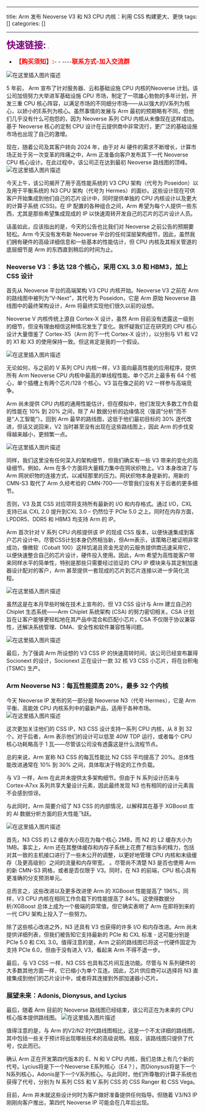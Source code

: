 
--- 
title:  Arm 发布 Neoverse V3 和 N3 CPU 内核：利用 CSS 构建更大、更快 
tags: []
categories: [] 

---
>  
 <font color="purple" size="5">**快速链接:**</font> .   
 -  <font color="red" size="3">**【购买须知】:**</font>- -  ----<font color="red" size="3">**联系方式-加入交流群**</font> 


<img src="https://img-blog.csdnimg.cn/cd0de6cd4f0d4196a4c5a00bfd51c433.png" alt="在这里插入图片描述">

5 年前， Arm 宣布了针对服务器、云和基础设施 CPU 内核的Neoverse 计划。该公司加倍努力大举进军基础设施 CPU 市场，制定了一项雄心勃勃的多年计划，开发三重 CPU 核心阵容，以满足市场的不同细分市场——从以强大的V系列为核心，以娇小的E系列为核心。虽然事情的发展与 Arm 最初的预期略有不同，但他们几乎没有什么可抱怨的，因为 Neoverse 系列 CPU 内核从未像现在这样成功。基于 Neoverse 核心的定制 CPU 设计在云提供商中非常流行，更广泛的基础设施市场也出现了自己的激增。

现在，随着公司及其客户转向 2024 年，由于对 AI 硬件的需求不断增长，计算市场正处于另一次变革的阵痛之中，Arm 正准备向客户发布其下一代 Neoverse CPU 核心设计。在此过程中，该公司正在达到最初 Neoverse 路线图的顶峰。 <img src="https://img-blog.csdnimg.cn/direct/45e94eea0e5c4df4909cf919bcff2d9a.png" alt="在这里插入图片描述">

今天上午，该公司揭开了用于高性能系统的 V3 CPU 架构（代号为 Poseidon）以及用于平衡系统的 N3 CPU 架构（代号为 Hermes）的面纱。这些设计现在可供客户开始集成到他们自己的芯片设计中，同时提供单独的 CPU 内核设计以及更大的计算子系统 (CSS)。在 IP 配置的各种组合之间，Arm 希望为每个人提供一些东西，尤其是那些希望集成现成的 IP 以快速周转开发自己的芯片的芯片设计人员。

话虽如此，应该指出的是，今天的公告也比我们对 Neoverse 之前公告的预期要轻松。Arm 今天没有发布新 Neoverse 平台的任何深层架构细节，因此，虽然我们拥有硬件的高级详细信息和一些基本的性能估计，但 CPU 内核及其相关管道的底层细节是 Arm 的东西直到稍后的时间为止。

### Neoverse V3：多达 128 个核心，采用 CXL 3.0 和 HBM3，加上 CSS 设计

首先从 Neoverse 平台的高端架构 V3 CPU 内核开始。Neoverse V3 之前在 Arm 的路线图中被列为“V-Next”，其代号为 Poseidon，它是 Arm 原始 Neoverse 路线图中的最终架构设计，Arm 将最终实现他们很久以前的设想。

Neoverse V 内核传统上源自 Cortex-X 设计，虽然 Arm 目前没有透露这一级别的细节，但没有理由相信这种情况发生了变化。我怀疑我们正在研究的 CPU 核心设计大量借鉴了 Cortex-X5（Arm 的下一代 Cortex-X 设计），以分别与 V1 和 V2 的 X1 和 X3 的使用保持一致。但这肯定是我的一个假设。

<img src="https://img-blog.csdnimg.cn/direct/136ba49ea3744e7e88d323c526704ebe.png" alt="在这里插入图片描述">

无论如何，与之前的 V 系列 CPU 内核一样，V3 面向最高性能的应用程序，提供所有 Arm Neoverse CPU 内核中最高的单线程性能。单个芯片上最多有 64 个核心，单个插槽上有两个芯片/128 个核心，V3 旨在像之前的 V2 一样参与高端竞争。

Arm 尚未提供 CPU 内核的通用性能估计，但在模拟中，他们发现大多数工作负载的性能在 10% 到 20% 之间，除了 AI 数据分析的边缘情况（强调“分析”而不是“人工智能”）。回到 Arm 最早的路线图，这低于他们最初目标的 30% 逐代改进，但话又说回来，V2 当时甚至没有出现在这些路线图上，因此 Arm 的步伐变得越来越小，更频繁一点。

<img src="https://img-blog.csdnimg.cn/direct/eb8290056ebc4f6ebb167b7a259c5c93.png" alt="在这里插入图片描述">

同样，我们这里没有任何深入的架构细节，但我们确实有一些 V3 带来的变化的高级细节。例如，Arm 在多个方面将大量精力集中在网状织物上。V3 本身改进了与 Arm 网状织物的连接方式，以减轻那里的压力。网状织物本身是新的，用新的 CMN-S3 取代了 Arm 久经考验的 CMN-700——尽管我们没有关于后者的更多细节。

否则，V3 及其 CSS 对应项将支持所有最新的 I/O 和内存格式。通过 I/O，CXL 支持已从 CXL 2.0 提升到CXL 3.0 – 仍然位于 PCIe 5.0 之上。同时在内存方面，LPDDR5、DDR5 和 HBM3 均支持 Arm 的 IP。

Arm 首次针对 V 系列 CPU 内核提供该 IP 的现成 CSS 版本，以便快速集成到客户芯片设计中。尽管CSS计划本身仍然相当新，但Arm表示，该策略已被证明非常成功，像微软（Cobalt 100）这样饥渴且资金充足的云服务提供商迅速采用它，以便快速整合自己的芯片设计，硬件投入使用。因此，Arm 希望为高性能客户带来同样水平的简单性，特别是那些只需要经过验证的 CPU IP 模块来与其定制加速器设计配对的客户，Arm 甚至提供一套现成的芯片到芯片连接以进一步简化流程。

<img src="https://img-blog.csdnimg.cn/direct/99752f51ac3642fc937bf5ca261204aa.png" alt="在这里插入图片描述">

虽然这是在本月早些时候在技术上宣布的，但 V3 CSS 设计与 Arm 建立自己的 Chiplet 生态系统——Arm Chiplet 系统架构 (CSA) 的努力密切相关。CSA 计划旨在让客户能够更轻松地在其产品中混合和匹配小芯片，CSA 不仅限于协议兼容性，还解决系统管理、DMA、安全性和软件兼容性等问题。

<img src="https://img-blog.csdnimg.cn/direct/8ba7e8bf809f4840b7c058f4332c3cf7.png" alt="在这里插入图片描述">

最后，为了强调 Arm 所设想的 V3 CSS IP 的快速周转时间，该公司已经宣布赢得 Socionext 的设计，Socionext 正在设计一款 32 核 V3 CSS 小芯片，将在台积电 (TSMC) 生产。

### Arm Neoverse N3：每瓦性能提高 20%，最多 32 个内核

今天 Neoverse IP 发布的另一部分是 Neoverse N3（代号 Hermes），它是 Arm 平衡、高能效 CPU 内核系列中的最新产品，适用于各种市场。 <img src="https://img-blog.csdnimg.cn/direct/c5913caf63d044abab8f0b3c6a6eb4bb.png" alt="在这里插入图片描述">

这次更加关注他们的 CSS IP，N3 CSS 设计支持一系列 CPU 内核，从 8 到 32 个。对于后者，Arm 表示他们的设计可以低至 40W TDP 运行，或者每个 CPU 核心功耗略高于 1 瓦——尽管该公司没有透露这是什么流程节点。

总的来说，Arm 宣称 N3 CSS 的每瓦性能比 N2 CSS 平均提高了 20%。总体性能改进通常在 10% 到 30% 之间，具体取决于特定的工作负载。

与 V3 一样，Arm 在此并未提供太多架构细节。但由于 N 系列设计历来与 Cortex-A7xx 系列共享大量设计元素，因此最终发现 N3 也有相同的设计元素我不会感到惊讶。

与此同时，Arm 简要介绍了 N3 CSS 的内部情况，以解释其在基于 XGBoost 库的 AI 数据分析方面的巨大性能飞跃。

<img src="https://img-blog.csdnimg.cn/direct/67f406b182a8448fb9a076cd4ac5b2f7.png" alt="在这里插入图片描述">

首先，N3 CSS 的 L2 缓存大小现在为每个核心 2MB，而 N2 的 L2 缓存大小为 1MB。事实上，Arm 还在其整体缓存和内存子系统上花费了相当多的精力，包括对其一致的主机接口进行了一些未公开的调整，以更好地管理 CPU 内核和末级缓存（及更高级别）之间的流量和内存带宽。 。尽管尚不清楚 N3 是否也使用 Arm 的新 CMN-S3 网格，或者是否仅限于 V3。同时，在 N3 的前端，CPU 核心具有更准确的分支预测单元。

总而言之，这些改进以及更多改进使 Arm 的 XGBoost 性能提高了 196%，同样，V3 CPU 内核在相同工作负载下的性能提高了 84%。这使得数据分析/XGBoost 总体上成为一个极端的异常值，但它确实表明了 Arm 在即将到来的一代 CPU 架构上投入了一些努力。

除了这些核心改进之外，N3 还具有 V3 也获得的许多 I/O 和内存改进。Arm 尚未提供详细列表，但我们被告知它支持最新的 PCIe 和 CXL 标准 - 这可能分别是 PCIe 5.0 和 CXL 3.0。值得注意的是，Arm 之前的路线图已将这一代硬件固定为支持 PCIe 6.0，但由于没有进入 V3，看起来 Arm 不得不退一步。

最后，与 V3 CSS 一样，N3 CSS 也具有芯片间互连功能。尽管与 N 系列硬件的大多数其他方面一样，它已缩小为单个互连。因此，芯片供应商可以选择将 N3 直接集成到他们的芯片设计中，或者将其连接到外部加速器小芯片。

### 展望未来：Adonis, Dionysus, and Lycius

最后，随着 Arm 目前的 Neoverse 路线图已经结束，该公司正在为未来的 CPU 核心版本提供路线图。 <img src="https://img-blog.csdnimg.cn/direct/f9f2461d483e4e21a29d331e04e821b5.png" alt="在这里插入图片描述">

值得注意的是，与 Arm 的V2/N2 时代路线图相比，这是一个不太详细的路线图，其中包括一些关于预计将出现哪些技术的高级说明。相反，该路线图只提供了代号，仅此而已。

确认 Arm 正在开发第四代版本的 E、N 和 V CPU 内核，我们总体上有几个新的代号。Lycius将是下一个Neoverse E系列核心（E4？），而Dionysus将是下一个N系列核心，Adonis是下一个V系列核心。与此同时，他们所尊敬的计算子系统也获得了代号，分别为 N 系列 CSS 和 V 系列 CSS 的 CSS Ranger 和 CSS Vega。

目前，Arm 并未就这些设计何时为客户做好准备提供任何指导。但随着 V3/N3 IP 刚刚向客户推出，第四代 Neoverse IP 可能会在几年后出现。
